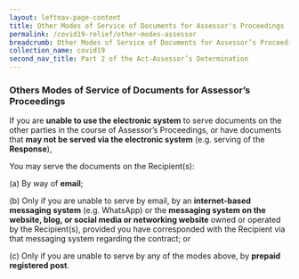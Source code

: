 ```yaml
---
layout: leftnav-page-content
title: Other Modes of Service of Documents for Assessor's Proceedings
permalink: /covid19-relief/other-modes-assessor
breadcrumb: Other Modes of Service of Documents for Assessor’s Proceedings
collection_name: covid19
second_nav_title: Part 2 of the Act-Assessor’s Determination
---
```

### Others Modes of Service of Documents for Assessor’s Proceedings ### 

If you are **unable to use the electronic system** to serve documents on the other parties in the course of Assessor’s Proceedings, or have documents that **may not be served via the electronic system** (e.g. serving of the **Response**),

You may serve the documents on the Recipient(s): 

(a)	 By way of **email**; 

(b)	 Only if you are unable to serve by email, by an **internet-based messaging system** (e.g. WhatsApp) or the **messaging system on the website, blog, or social media or networking website** owned or operated by the Recipient(s), provided you have corresponded with the Recipient via that messaging system regarding the contract; or

(c)	 Only if you are unable to serve by any of the modes above, by **prepaid registered post**.
